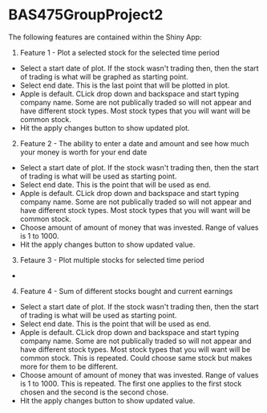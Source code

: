 # BAS475GroupProject2
The following features are contained within the Shiny App:
1. Feature 1 - Plot a selected stock for the selected time period
 * Select a start date of plot.  If the stock wasn't trading then, then the start of trading is what will be graphed as starting point.
 * Select end date.  This is the last point that will be plotted in plot.
 * Apple is default. CLick drop down and backspace and start typing company name.  Some are not publically traded so will not appear and have different stock types.  Most stock types that you will want will be common stock.
 * Hit the apply changes button to show updated plot.
2. Feature 2 - The ability to enter a date and amount and see how much your money is worth for your end date
 * Select a start date of plot.  If the stock wasn't trading then, then the start of trading is what will be used as starting point.
 * Select end date.  This is the point that will be used as end.
 * Apple is default. CLick drop down and backspace and start typing company name.  Some are not publically traded so will not appear and have different stock types.  Most stock types that you will want will be common stock.
 * Choose amount of amount of money that was invested.  Range of values is 1 to 1000.
 * Hit the apply changes button to show updated value.
3. Fetaure 3 - Plot multiple stocks for selected time period
 *
4. Feature 4 - Sum of different stocks bought and current earnings
 * Select a start date of plot.  If the stock wasn't trading then, then the start of trading is what will be used as starting point.
 * Select end date.  This is the point that will be used as end.
 * Apple is default. CLick drop down and backspace and start typing company name.  Some are not publically traded so will not appear and have different stock types.  Most stock types that you will want will be common stock.  This is repeated.  Could choose same stock but makes more for them to be different.
 * Choose amount of amount of money that was invested.  Range of values is 1 to 1000.  This is repeated.  The first one applies to the first stock chosen and the second is the second chose.
 * Hit the apply changes button to show updated value.
